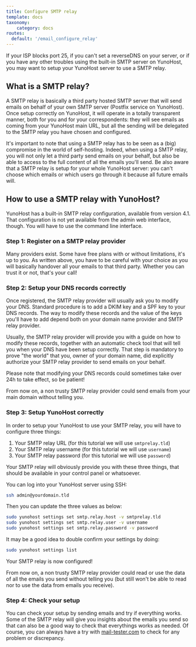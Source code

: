 ```yaml
---
title: Configure SMTP relay
template: docs
taxonomy:
    category: docs
routes:
  default: '/email_configure_relay'
---
```


If your ISP blocks port 25, if you can't set a reverseDNS on your server, or if you have any other troubles using the built-in SMTP server on YunoHost, you may want to setup your YunoHost server to use a SMTP relay.

## What is a SMTP relay?

A SMTP relay is basically a third party hosted SMTP server that will send emails on behalf of your own SMTP server (Postfix service on YunoHost).
Once setup correctly on YunoHost, it will operate in a totally transparent manner, both for you and for your correspondents: they will see emails as coming from your YunoHost main URL, but all the sending will be delegated to the SMTP relay you have chosen and configured.

<div class="alert alert-warning" markdown="1">
<span class="glyphicon glyphicon-warning-sign"></span> 
It's important to note that using a SMTP relay has to be seen as a (big) compromise in the world of self-hosting. Indeed, when using a SMTP relay, you will not only let a third party send emails on your behalf, but also be able to access to the full content of all the emails you'll send. Be also aware that a SMTP relay is setup for your whole YunoHost server: you can't choose which emails or which users go through it because all future emails will.
</div>

## How to use a SMTP relay with YunoHost?

YunoHost has a built-in SMTP relay configuration, available from version 4.1. That configuration is not yet available from the admin web interface, though. You will have to use the command line interface.

### Step 1: Register on a SMTP relay provider

Many providers exist. Some have free plans with or without limitations, it's up to you. As written above, you have to be careful with your choice as you will basically handover all your emails to that third party. Whether you can trust it or not, that's your call!

### Step 2: Setup your DNS records correctly

Once registered, the SMTP relay provider will usually ask you to modify your DNS.
Standard procedure is to add a DKIM key and a SPF key to your DNS records.
The way to modify these records and the value of the keys you'll have to add depend both on your domain name provider and SMTP relay provider.

Usually, the SMTP relay provider will provide you with a guide on how to modify these records, together with an automatic check tool that will tell you when your DNS have been setup correctly. That step is mandatory to prove "the world" that you, owner of your domain name, did explicitly authorize your SMTP relay provider to send emails on your behalf. 

Please note that modifying your DNS records could sometimes take over 24h to take effect, so be patient!

<div class="alert alert-warning" markdown="1">
<span class="glyphicon glyphicon-warning-sign"></span> 
From now on, a non trusty SMTP relay provider could send emails from your main domain without telling you.
</div>

### Step 3: Setup YunoHost correctly

In order to setup your YunoHost to use your SMTP relay, you will have to configure three things:
1. Your SMTP relay URL (for this tutorial we will use `smtprelay.tld`)
2. Your SMTP relay username (for this tutorial we will use `username`)
3. Your SMTP relay password (for this tutorial we will use `password`)

Your SMTP relay will obviously provide you with these three things, that should be available in your control panel or whatsoever.

You can log into your YunoHost server using SSH:
```bash
ssh admin@yourdomain.tld
```

Then you can update the three values as below:

```bash
sudo yunohost settings set smtp.relay.host -v smtprelay.tld
sudo yunohost settings set smtp.relay.user -v username
sudo yunohost settings set smtp.relay.password -v password
```

It may be a good idea to double confirm your settings by doing:

```bash
sudo yunohost settings list
```

Your SMTP relay is now configured!

<div class="alert alert-warning" markdown="1">
<span class="glyphicon glyphicon-warning-sign"></span> 
From now on, a non trusty SMTP relay provider could read or use the data of all the emails you send without telling you (but still won't be able to read nor to use the data from emails you receive).
</div>

### Step 4: Check your setup

You can check your setup by sending emails and try if everything works.
Some of the SMTP relay will give you insights about the emails you send so that can also be a good way to check that everythings works as needed.
Of course, you can always have a try with [mail-tester.com](https://www.mail-tester.com/) to check for any problem or discrepancy.
